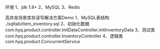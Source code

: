 环境
1、jdk 1.8+
2、MySQL
3、Redis

高并发场景库存读写解决方案Demo
1、MySQL表结构
    ./sqltab/item_inventory.sql
2、初始化数据
    com.hyq.product.controller.InitDataController.initInventoryData
3、测试类
    com.hyq.product.controller.InventoryController
4、逻辑类
    com.hyq.product.ConcurrentService